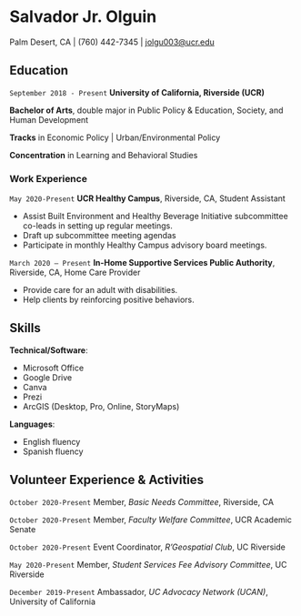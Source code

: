 # Salvador Jr. Olguin
Palm Desert, CA | (760) 442-7345 | jolgu003@ucr.edu


## Education

`September 2018 - Present`
**University of California, Riverside (UCR)**

**Bachelor of Arts**, double major in Public Policy & Education, Society, and Human Development

**Tracks** in Economic Policy | Urban/Environmental Policy

**Concentration** in Learning and Behavioral Studies

### Work Experience

`May 2020-Present`
**UCR Healthy Campus**, Riverside, CA, Student Assistant
  * Assist Built Environment and Healthy Beverage Initiative subcommittee co-leads in setting up regular meetings.
  * Draft up subcommittee meeting agendas
  * Participate in monthly Healthy Campus advisory board meetings.


`March 2020 – Present`
**In-Home Supportive Services Public Authority**, Riverside, CA, Home Care Provider
  * Provide care for an adult with disabilities. 
  * Help clients by reinforcing positive behaviors. 

## Skills

**Technical/Software**: 
  * Microsoft Office
  * Google Drive
  * Canva
  * Prezi
  * ArcGIS (Desktop, Pro, Online, StoryMaps)

**Languages**: 
  * English fluency
  * Spanish fluency

## Volunteer Experience & Activities

`October 2020-Present`
Member, *Basic Needs Committee*, Riverside, CA

`October 2020-Present`
Member, *Faculty Welfare Committee*, UCR Academic Senate

`October 2020-Present`
Event Coordinator, *R’Geospatial Club*, UC Riverside

`May 2020-Present`
Member, *Student Services Fee Advisory Committee*, UC Riverside

`December 2019-Present`
Ambassador, *UC Advocacy Network (UCAN)*, University of California

<!-- ### Footer

Last updated: April 2021 -->


